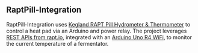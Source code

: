 ## RaptPill-Integration
RaptPill-Integration uses
[Kegland RAPT Pill Hydrometer & Thermometer](https://kegland.com.au/products/yellow-rapt-pill-hydrometer-thermometer-wifi-bluetooth) to control a heat pad via an Arduino and power relay. The project leverages [REST APIs from rapt.io](https://api.rapt.io/index.html), integrated with an [Arduino Uno R4 WiFi](https://docs.arduino.cc/hardware/uno-r4-wifi/), to monitor the current temperature of a fermentator.
